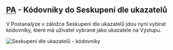 ﻿---
categories: [fenix]
layout: fenix
---

## <abbr title="Postanalýza">PA</abbr> - Kódovníky do Seskupení dle ukazatelů
V Postanalýze v záložce Seskupení dle ukazatelů jdou nyní vybírat kódovníky, které má uživatel vybrané jako ukazatele na Výstupu.

![Seskupení dle ukazatelů - kódovníky]({{site.url}}/data/seskupenikodovniky.png "Seskupení dle ukazatelů - kódovníky")
